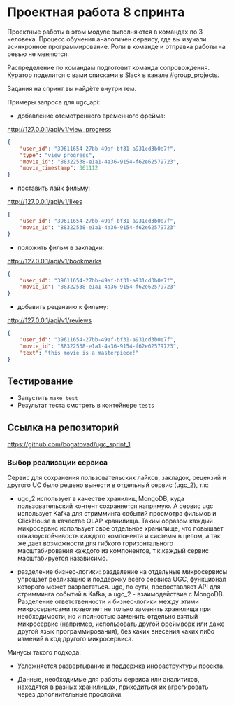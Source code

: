 # Проектная работа 8 спринта

Проектные работы в этом модуле выполняются в командах по 3 человека. Процесс обучения аналогичен сервису, где вы изучали асинхронное программирование. Роли в команде и отправка работы на ревью не меняются.

Распределение по командам подготовит команда сопровождения. Куратор поделится с вами списками в Slack в канале #group_projects.

Задания на спринт вы найдёте внутри тем.


Примеры запроса для ugc_api:

- добавление отсмотренного временного фрейма:

http://127.0.0.1/api/v1/view_progress

```json
{
    "user_id": "39611654-27bb-49af-bf31-a931cd3b0e7f",
    "type": "view_progress",
    "movie_id": "88322538-e1a1-4a36-9154-f62e62579723",
    "movie_timestamp": 361112
}
```
- поставить лайк фильму:

http://127.0.0.1/api/v1/likes

```json
{
    "user_id": "39611654-27bb-49af-bf31-a931cd3b0e7f",
    "movie_id": "88322538-e1a1-4a36-9154-f62e62579723"
}
```

- положить фильм в закладки:

http://127.0.0.1/api/v1/bookmarks

```json
{
    "user_id": "39611654-27bb-49af-bf31-a931cd3b0e7f",
    "movie_id": "88322538-e1a1-4a36-9154-f62e62579723"
}
```
- добавить рецензию к фильму:

http://127.0.0.1/api/v1/reviews

```json
{
    "user_id": "39611654-27bb-49af-bf31-a931cd3b0e7f",
    "movie_id": "88322538-e1a1-4a36-9154-f62e62579723",
    "text": "this movie is a masterpiece!"
}
```

## Тестирование
- Запустить `make test`
- Результат теста смотреть в контейнере `tests`

## Ссылка на репозиторий

https://github.com/bogatovad/ugc_sprint_1


### Выбор реализации сервиса

Сервис для сохранения пользовательских лайков, закладок, рецензий и другого UC было решено вынести в отдельный сервис (ugc_2), т.к:
- ugc_2 использует в качестве хранилищ MongoDB, куда пользовательский контент сохраняется напрямую. 
А сервис ugc использует Kafka для стримминга событий просмотра фильмов и ClickHouse в качестве OLAP хранилища.
Таким образом каждый микросервис использует свое отдельное хранилище, что повышает отказоустойчивость каждого компонента и системы в целом, а так же дает возможности для гибкого горизонтального масштабирования каждого из компонентов, т.к.каждый сервис масштабируется назависимо. 

- разделение бизнес-логики: разделение на отдельные микросервисы упрощает реализацию и поддержку всего сервиса UGC, функционал которого  может разрастаться. ugc, по сути, предоставляет API для стримминга событий в Kafka, а ugc_2 - взаимодействие с MongoDB. Разделение ответственности и бизнес-логики между этими микросервисами позволяет не только заменять хранилища при необходимости, но и полностью заменить отдельно взятый микросервис (например, использовать другой фреймворк или даже другой язык программирования), без каких внесения каких либо измений в код другого микросервиса.

Минусы такого подхода:

- Усложняется развертывание и поддержка инфраструктуры проекта.

- Данные, необходимые для работы сервиса или аналитиков, находятся в разных хранилищах, приходиться их агрегировать через дополнительные прослойки. 

